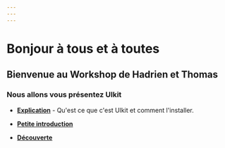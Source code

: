```yaml
---
---
---
```


# Bonjour à tous et à toutes

## Bienvenue au Workshop de Hadrien et Thomas

### Nous allons vous présentez Ulkit

- __[Explication](https://docs.google.com/presentation/d/1ePlkLwS9Ew6DiZe_D98PFSBxpbx93JIVX8h5atwk-Dg/edit?usp=sharing)__ - Qu'est ce que c'est Ulkit et comment l'installer.

- __[Petite introduction](./Exercice/README.md)__ 

- __[Découverte](./Exercice/docs2.md)__








